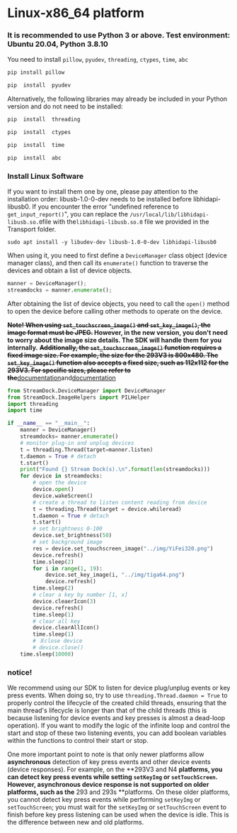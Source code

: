 # Linux-x86_64 platform
### It is recommended to use Python 3 or above. Test environment: Ubuntu 20.04, Python 3.8.10
  
You need to install `pillow`, `pyudev`, `threading`, `ctypes`, `time`, `abc`
  
```bash
pip install pillow
```
```bash
pip  install  pyudev
``` 

Alternatively, the following libraries may already be included in your Python version and do not need to be installed:
```bash
pip  install  threading
```
```bash
pip  install  ctypes
```
```bash
pip  install  time
```
```bash
pip  install  abc
```
  
### Install Linux Software
  
If you want to install them one by one, please pay attention to the installation order: libusb-1.0-0-dev needs to be installed before libhidapi-libusb0.
If you encounter the error "undefined reference to `get_input_report()`", you can replace the `/usr/local/lib/libhidapi-libusb.so.0`file with the`libhidapi-libusb.so.0` file we provided in the Transport folder.
  
```
sudo apt install -y libudev-dev libusb-1.0-0-dev libhidapi-libusb0
```
  
When using it, you need to first define a `DeviceManager` class object (device manager class), and then call its `enumerate()` function to traverse the devices and obtain a list of device objects.
  
```py
manner = DeviceManager();
streamdocks = manner.enumerate();
```
  
After obtaining the list of device objects, you need to call the `open()` method to open the device before calling other methods to operate on the device.
  
**~~Note! When using `set_touchscreen_image()` and `set_key_image()`, the image format must be JPEG.~~ **However**, in the new version, you don't need to worry about the image size details. The SDK will handle them for you internally.**
**~~Additionally, the `set_touchscreen_image()` function requires a fixed image size. For example, the size for the 293V3 is 800x480. The `set_key_image()` function also accepts a fixed size, such as 112x112 for the 293V3. For specific sizes, please refer to the~~**[documentation](https://creator.key123.vip/en/windows/websocket/events-sent.html#setkeyimg)and[documentation](https://creator.key123.vip/en/windows/websocket/events-sent.html#setbackgroundimg)
  
```py
from StreamDock.DeviceManager import DeviceManager
from StreamDock.ImageHelpers import PILHelper
import threading
import time

if __name__ == "__main__":
    manner = DeviceManager()
    streamdocks= manner.enumerate()
    # monitor plug-in and unplug devices
    t = threading.Thread(target=manner.listen)
    t.daemon = True # detach
    t.start()
    print("Found {} Stream Dock(s).\n".format(len(streamdocks)))
    for device in streamdocks:
        # open the device
        device.open()
        device.wakeScreen()
        # create a thread to listen content reading from device
        t = threading.Thread(target = device.whileread)
        t.daemon = True # detach
        t.start()
        # set brightness 0-100
        device.set_brightness(50)
        # set background image
        res = device.set_touchscreen_image("../img/YiFei320.png")
        device.refresh()
        time.sleep(2)
        for i in range(1, 19):
            device.set_key_image(i, "../img/tiga64.png")
            device.refresh()
        time.sleep(2)
        # clear a key by number [1, x]
        device.cleaerIcon(3)
        device.refresh()
        time.sleep(1)
        # clear all key
        device.clearAllIcon()
        time.sleep(1)
        # 关close device
        # device.close()
    time.sleep(10000)
```
### notice!
We recommend using our SDK to listen for device plug/unplug events or key press events. When doing so, try to use `threading.Thread.daemon = True` to properly control the lifecycle of the created child threads, ensuring that the main thread's lifecycle is longer than that of the child threads (this is because listening for device events and key presses is almost a dead-loop operation). If you want to modify the logic of the infinite loop and control the start and stop of these two listening events, you can add boolean variables within the functions to control their start or stop.

One more important point to note is that only newer platforms allow **asynchronous** detection of key press events and other device events (device responses). For example, on the **293V3 and N4 **platforms, you can detect key press events while setting `setKeyImg` or `setTouchScreen`. However, asynchronous device response is not supported on older platforms, such as the** 293 and 293s **platforms. On these older platforms, you cannot detect key press events while performing `setKeyImg` or `setTouchScreen`; you must wait for the `setKeyImg` or `setTouchScreen` event to finish before key press listening can be used when the device is idle. This is the difference between new and old platforms.
